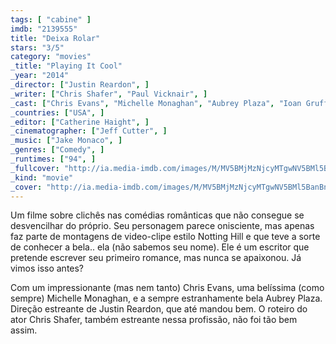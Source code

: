 ```yaml
---
tags: [ "cabine" ]
imdb: "2139555"
title: "Deixa Rolar"
stars: "3/5"
category: "movies"
_title: "Playing It Cool"
_year: "2014"
_director: ["Justin Reardon", ]
_writer: ["Chris Shafer", "Paul Vicknair", ]
_cast: ["Chris Evans", "Michelle Monaghan", "Aubrey Plaza", "Ioan Gruffudd", "Topher Grace", "Ashley Tisdale", "Patrick Warburton", "Martin Starr", "Luke Wilson", ]
_countries: ["USA", ]
_editor: ["Catherine Haight", ]
_cinematographer: ["Jeff Cutter", ]
_music: ["Jake Monaco", ]
_genres: ["Comedy", ]
_runtimes: ["94", ]
_fullcover: "http://ia.media-imdb.com/images/M/MV5BMjMzNjcyMTgwNV5BMl5BanBnXkFtZTgwNjg3MzI3MjE@.jpg"
_kind: "movie"
_cover: "http://ia.media-imdb.com/images/M/MV5BMjMzNjcyMTgwNV5BMl5BanBnXkFtZTgwNjg3MzI3MjE@._V1._SX93_SY140_.jpg"
---
```

Um filme sobre clichês nas comédias românticas que não consegue se desvencilhar do próprio. Seu personagem parece onisciente, mas apenas faz parte de montagens de video-clipe estilo Notting Hill e que teve a sorte de conhecer a bela.. ela (não sabemos seu nome). Ele é um escritor que pretende escrever seu primeiro romance, mas nunca se apaixonou. Já vimos isso antes?

Com um impressionante (mas nem tanto) Chris Evans, uma belíssima (como sempre) Michelle Monaghan, e a sempre estranhamente bela Aubrey Plaza. Direção estreante de Justin Reardon, que até mandou bem. O roteiro do ator Chris Shafer, também estreante nessa profissão, não foi tão bem assim.
